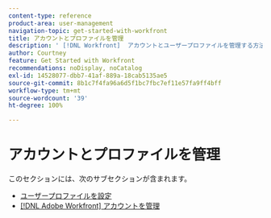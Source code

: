 ```yaml
---
content-type: reference
product-area: user-management
navigation-topic: get-started-with-workfront
title: アカウントとプロファイルを管理
description: ' [!DNL Workfront]  アカウントとユーザープロファイルを管理する方法については、このセクションの記事を参照してください。'
author: Courtney
feature: Get Started with Workfront
recommendations: noDisplay, noCatalog
exl-id: 14528077-dbb7-41af-889a-18cab5135ae5
source-git-commit: 8b1c7f4fa96a6d5f1bc7fbc7ef11e57fa9ff4bff
workflow-type: tm+mt
source-wordcount: '39'
ht-degree: 100%

---
```


# アカウントとプロファイルを管理

このセクションには、次のサブセクションが含まれます。

* [ユーザープロファイルを設定](../../workfront-basics/manage-your-account-and-profile/configuring-your-user-profile/configure-user-profile.md)
* [ [!DNL Adobe Workfront]  アカウントを管理](../../workfront-basics/manage-your-account-and-profile/managing-your-workfront-account/manage-workfront-account.md)
